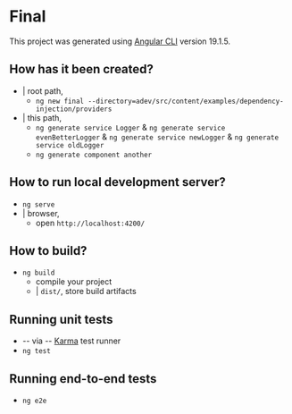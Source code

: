 # Final

This project was generated using [Angular CLI](https://github.com/angular/angular-cli) version 19.1.5.

## How has it been created?

* | root path,
  * `ng new final --directory=adev/src/content/examples/dependency-injection/providers`
* | this path,
  * `ng generate service Logger` & `ng generate service evenBetterLogger` & `ng generate service newLogger` & `ng generate service oldLogger` 
  * `ng generate component another`

## How to run local development server?

* `ng serve`
* | browser,
  * open `http://localhost:4200/`

## How to build?

* `ng build`
  * compile your project
  * | `dist/`, store build artifacts

## Running unit tests

* -- via -- [Karma](https://karma-runner.github.io) test runner
* `ng test`

## Running end-to-end tests

* `ng e2e`
